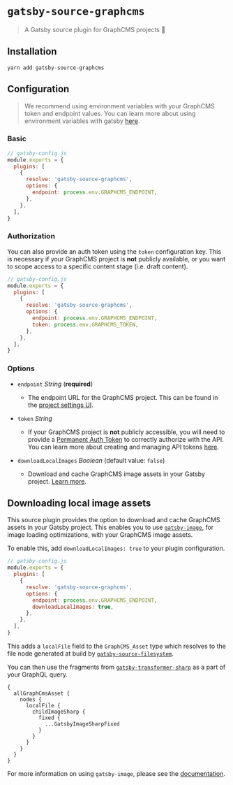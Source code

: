 # `gatsby-source-graphcms`

> A Gatsby source plugin for GraphCMS projects 🚀

## Installation

```shell
yarn add gatsby-source-graphcms
```

## Configuration

> We recommend using environment variables with your GraphCMS token and endpoint values. You can learn more about using environment variables with gatsby [here](https://www.gatsbyjs.org/docs/environment-variables/).

### Basic

```js
// gatsby-config.js
module.exports = {
  plugins: [
    {
      resolve: 'gatsby-source-graphcms',
      options: {
        endpoint: process.env.GRAPHCMS_ENDPOINT,
      },
    },
  ],
}
```

### Authorization

You can also provide an auth token using the `token` configuration key. This is necessary if your GraphCMS project is **not** publicly available, or you want to scope access to a specific content stage (i.e. draft content).

```js
// gatsby-config.js
module.exports = {
  plugins: [
    {
      resolve: 'gatsby-source-graphcms',
      options: {
        endpoint: process.env.GRAPHCMS_ENDPOINT,
        token: process.env.GRAPHCMS_TOKEN,
      },
    },
  ],
}
```

### Options

- `endpoint` _String_ (**required**)

  - The endpoint URL for the GraphCMS project. This can be found in the [project settings UI](https://graphcms.com/docs/guides/concepts/apis#working-with-apis).

- `token` _String_

  - If your GraphCMS project is **not** publicly accessible, you will need to provide a [Permanent Auth Token](https://graphcms.com/docs/reference/authorization) to correctly authorize with the API. You can learn more about creating and managing API tokens [here](https://graphcms.com/docs/guides/concepts/apis#working-with-apis).

- `downloadLocalImages` _Boolean_ (default value: `false`)

  - Download and cache GraphCMS image assets in your Gatsby project. [Learn more](#downloading-local-image-assets).

## Downloading local image assets

This source plugin provides the option to download and cache GraphCMS assets in your Gatsby project. This enables you to use [`gatsby-image`](https://www.gatsbyjs.org/packages/gatsby-image), for image loading optimizations, with your GraphCMS image assets.

To enable this, add `downloadLocalImages: true` to your plugin configuration.

```js
// gatsby-config.js
module.exports = {
  plugins: [
    {
      resolve: 'gatsby-source-graphcms',
      options: {
        endpoint: process.env.GRAPHCMS_ENDPOINT,
        downloadLocalImages: true,
      },
    },
  ],
}
```

This adds a `localFile` field to the `GraphCMS_Asset` type which resolves to the file node generated at build by [`gatsby-source-filesystem`](https://www.gatsbyjs.org/packages/gatsby-source-filesystem).

You can then use the fragments from [`gatsby-transformer-sharp`](https://www.gatsbyjs.org/packages/gatsby-transformer-sharp/) as a part of your GraphQL query.

```gql
{
  allGraphCmsAsset {
    nodes {
      localFile {
        childImageSharp {
          fixed {
            ...GatsbyImageSharpFixed
          }
        }
      }
    }
  }
}
```

For more information on using `gatsby-image`, please see the [documentation](https://www.gatsbyjs.org/packages/gatsby-image/?=#how-to-use).
